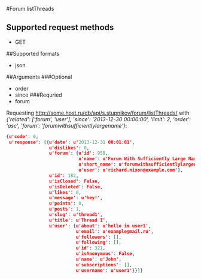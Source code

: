 #Forum.listThreads

## Supported request methods 
* GET

##Supported formats
* json

##Arguments
###Optional
* order
* since
###Requried
* forum

Requesting http://some.host.ru/db/api/s.stupnikov/forum/listThreads/ with _{'related': ['forum', 'user'], 'since': '2013-12-30 00:00:00', 'limit': 2, 'order': 'asc', 'forum': 'forumwithsufficientlylargename'}_:
```json
{u'code': 0,
 u'response': [{u'date': u'2013-12-31 00:01:01',
                u'dislikes': 0,
                u'forum': {u'id': 958,
                           u'name': u'Forum With Sufficiently Large Name',
                           u'short_name': u'forumwithsufficientlylargename',
                           u'user': u'richard.nixon@example.com'},
                u'id': 182,
                u'isClosed': False,
                u'isDeleted': False,
                u'likes': 0,
                u'message': u'hey!',
                u'points': 0,
                u'posts': 1,
                u'slug': u'thread1',
                u'title': u'Thread I',
                u'user': {u'about': u'hello im user1',
                          u'email': u'example@mail.ru',
                          u'followers': [],
                          u'following': [],
                          u'id': 321,
                          u'isAnonymous': False,
                          u'name': u'John',
                          u'subscriptions': [],
                          u'username': u'user1'}}]}
```
